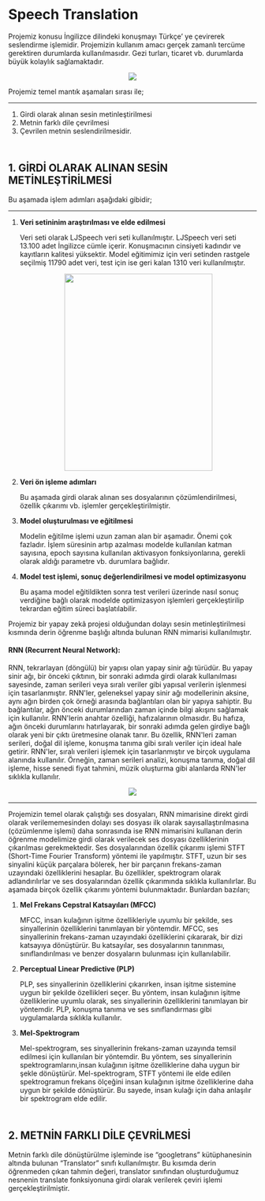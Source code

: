  # Speech Translation
<p>Projemiz konusu İngilizce dilindeki konuşmayı Türkçe’ ye çevirerek seslendirme işlemidir. Projemizin kullanım amacı gerçek zamanlı tercüme gerektiren durumlarda kullanılmasıdır. Gezi turları, ticaret vb. durumlarda büyük kolaylık sağlamaktadır. </p>

<p align="center"><img src="https://developer-blogs.nvidia.com/wp-content/uploads/2019/12/automatic-speech-recognition_updated.png"></img></p>

Projemiz temel mantık aşamaları sırası ile;

<hr>
<ol>
    <li>Girdi olarak alınan sesin metinleştirilmesi </li>
    <li>Metnin farklı dile çevrilmesi</li>
    <li>Çevrilen metnin seslendirilmesidir.</li>
</ol>

<h2>
 
<br>
1. GİRDİ OLARAK ALINAN SESİN METİNLEŞTİRİLMESİ 
</h2>
<p>Bu aşamada işlem adımları aşağıdaki gibidir;</p>
<hr>

<ol>
 <li><strong>Veri setininim araştırılması ve elde edilmesi</strong>
  <p>     Veri seti olarak LJSpeech veri seti kullanılmıştır. LJSpeech veri seti 13.100 adet İngilizce cümle içerir. Konuşmacının cinsiyeti kadındır ve kayıtların kalitesi yüksektir. Model eğitimimiz için veri setinden rastgele seçilmiş 11790 adet veri, test için ise geri kalan 1310 veri kullanılmıştır.</p>
<p align="center"> <img width="300" height="400" src="https://production-media.paperswithcode.com/datasets/LJSpeech-0000001001-0d016d5b.jpg"></img></p>

 </li>
 <li><strong>Veri ön işleme adımları</strong>
 <p>  Bu aşamada girdi olarak alınan ses dosyalarının çözümlendirilmesi, özellik çıkarımı vb. işlemler gerçekleştirilmiştir.</p>
  
 </li>
 <li><strong>Model oluşturulması ve eğitilmesi</strong>
 <p>     Modelin eğitilme işlemi uzun zaman alan bir aşamadır. Önemi çok fazladır. İşlem süresinin artıp azalması modelde kullanılan katman sayısına, epoch sayısına kullanılan aktivasyon fonksiyonlarına, gerekli olarak aldığı parametre vb. durumlara bağlıdır. </p>
  </li>
 <li><strong>Model test işlemi, sonuç değerlendirilmesi ve model optimizasyonu</strong>
 <p>    Bu aşama model eğitildikten sonra test verileri üzerinde nasıl sonuç verdiğine bağlı olarak modelde optimizasyon işlemleri gerçekleştirilip tekrardan eğitim süreci başlatılabilir.</p>
  </li>

</ol>
<p>Projemiz bir yapay zekâ projesi olduğundan dolayı sesin metinleştirilmesi kısmında derin öğrenme başlığı altında bulunan RNN mimarisi kullanılmıştır. </p>
<h4>RNN (Recurrent Neural Network):</h4>
<p>
RNN, tekrarlayan (döngülü) bir yapısı olan yapay sinir ağı türüdür. Bu yapay sinir ağı, bir önceki çıktının, bir sonraki adımda girdi olarak kullanılması sayesinde, zaman serileri veya sıralı veriler gibi yapısal verilerin işlenmesi için tasarlanmıştır. RNN'ler, geleneksel yapay sinir ağı modellerinin aksine, aynı ağın birden çok örneği arasında bağlantıları olan bir yapıya sahiptir. Bu bağlantılar, ağın önceki durumlarından zaman içinde bilgi akışını sağlamak için kullanılır. RNN'lerin anahtar özelliği, hafızalarının olmasıdır. Bu hafıza, ağın önceki durumlarını hatırlayarak, bir sonraki adımda gelen girdiye bağlı olarak yeni bir çıktı üretmesine olanak tanır. Bu özellik, RNN'leri zaman serileri, doğal dil işleme, konuşma tanıma gibi sıralı veriler için ideal hale getirir. RNN'ler, sıralı verileri işlemek için tasarlanmıştır ve birçok uygulama alanında kullanılır. Örneğin, zaman serileri analizi, konuşma tanıma, doğal dil işleme, hisse senedi fiyat tahmini, müzik oluşturma gibi alanlarda RNN'ler sıklıkla kullanılır.

</p>

<p align="center"> <img src="https://cdn.educba.com/academy/wp-content/uploads/2019/08/1.jpg"></img></p>

<hr>

<p>
Projemizin temel olarak çalıştığı ses dosyaları, RNN mimarisine direkt girdi olarak verilememesinden dolayı ses dosyası ilk olarak sayısallaştırılmasına (çözümlenme işlemi) daha sonrasında ise RNN mimarisini kullanan derin öğrenme modelimize girdi olarak verilecek ses dosyası özelliklerinin çıkarılması gerekmektedir. Ses dosyalarından özellik çıkarımı işlemi STFT (Short-Time Fourier Transform) yöntemi ile yapılmıştır. STFT, uzun bir ses sinyalini küçük parçalara bölerek, her bir parçanın frekans-zaman uzayındaki özelliklerini hesaplar. Bu özellikler, spektrogram olarak adlandırılırlar ve ses dosyalarından özellik çıkarımında sıklıkla kullanılırlar. Bu aşamada birçok özellik çıkarımı yöntemi bulunmaktadır. Bunlardan bazıları;
</p>


<ol>
 <li><strong>Mel Frekans Cepstral Katsayıları (MFCC)</strong>
  <p>MFCC, insan kulağının işitme özellikleriyle uyumlu bir şekilde, ses sinyallerinin özelliklerini tanımlayan bir yöntemdir. MFCC, ses sinyallerinin frekans-zaman uzayındaki özelliklerini çıkararak, bir dizi katsayıya dönüştürür. Bu katsayılar, ses dosyalarının tanınması, sınıflandırılması ve benzer dosyaların bulunması için kullanılabilir.</p>
  
 </li>
 <li><strong>Perceptual Linear Predictive (PLP)</strong>
 <p>  PLP, ses sinyallerinin özelliklerini çıkarırken, insan işitme sistemine uygun bir şekilde özellikleri seçer. Bu yöntem, insan kulağının işitme özelliklerine uyumlu olarak, ses sinyallerinin özelliklerini tanımlayan bir yöntemdir. PLP, konuşma tanıma ve ses sınıflandırması gibi uygulamalarda sıklıkla kullanılır.</p>
  
 </li>
 <li><strong>Mel-Spektrogram</strong>
 <p> Mel-spektrogram, ses sinyallerinin frekans-zaman uzayında temsil edilmesi için kullanılan bir yöntemdir. Bu yöntem, ses sinyallerinin spektrogramlarını,insan kulağının işitme özelliklerine daha uygun bir şekle dönüştürür. Mel-spektrogram, STFT yöntemi ile elde edilen spektrogramun frekans ölçeğini insan kulağının işitme özelliklerine daha uygun bir şekilde dönüştürür. Bu sayede, insan kulağı için daha anlaşılır bir spektrogram elde edilir. </p>
  </li>
</ol>

<p align="center" src="https://encrypted-tbn3.gstatic.com/images?q=tbn:ANd9GcRlYBDxqAVre2OfYHgw2s_DzfDPofXVxcP-WfCC91UXP3TQM9kv"></img></p>

<h2>
 <br>
2. METNİN FARKLI DİLE ÇEVRİLMESİ
</h2>
<p>Metnin farklı dile dönüştürülme işleminde ise “googletrans” kütüphanesinin altında bulunan “Translator” sınıfı kullanılmıştır. Bu kısımda derin öğrenmeden çıkan tahmin değeri, translator sınıfından oluşturduğumuz nesnenin translate fonksiyonuna girdi olarak verilerek çeviri işlemi gerçekleştirilmiştir. </p>





